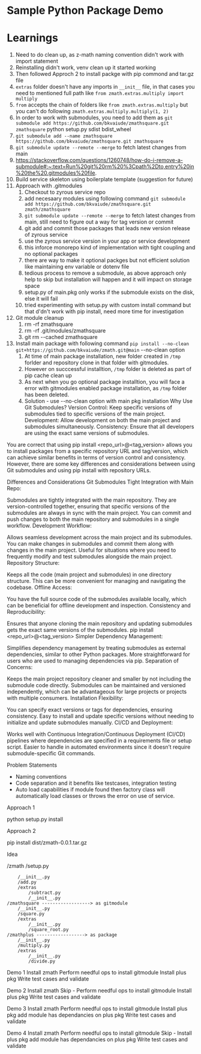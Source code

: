 # Sample Python Package Demo

# Learnings

1. Need to do clean up, as z-math naming convention didn't work with import statement
1. Reinstalling didn't work, venv clean up it started working
1. Then followed Approch 2 to install packge with pip commond and tar.gz file
1. `extras` folder doesn't have any imports in `__init__` file, in that cases you need to mentioned full path like `from zmath.extras.multiply import multiply`
1. `from` accepts the chain of folders like `from zmath.extras.multiply` but you can't do following `zmath.extras.multiply.multiply(1, 2)`
1. In order to work with submodules, you need to add them as `git submodule add https://github.com/bkvaiude/zmathsquare.git zmathsquare`
python setup.py sdist bdist_wheel
1. `git submodule add --name zmathsquare https://github.com/bkvaiude/zmathsquare.git zmathsquare`
1. `git submodule update --remote --merge` to fetch latest changes from main
1. https://stackoverflow.com/questions/1260748/how-do-i-remove-a-submodule#:~:text=Run%20git%20rm%20%3Cpath%2Dto,entry%20in%20the%20.gitmodules%20file.
1. Build service skeleton using boilerplate template (suggestion for future)
1. Approach with .gitmodules
    1. Checkout to zyrous service repo
    1. add necesaary modules using following command `git submodule add https://github.com/bkvaiude/zmathsquare.git zmath/zmathsquare`
    1. `git submodule update --remote --merge` to fetch latest changes from main, still need to figure out a way for tag version or commit
    1. git add and commit those packages that leads new version release of zyrous service
    1. use the zyrous service version in your app or service development
    1. this inforce monorepo kind of implementation with tight coupling and no optional packages
    1. there are way to make it optional packges but not efficient solution like maintaining env variable or dotenv file
    1. tedious process to remove a submodule, as above approach only help to skip but installation will happen and it will impact on storage space
    1. setup.py of main.pkg only works if the submodule exists on the disk, else it will fail
    1. tried experimenting with setup.py with custom install command but that d'dn't work with pip install, need more time for investigation
1. Git module cleanup
    1. rm -rf zmathsquare
    1. rm -rf .git/modules/zmathsquare
    1. git rm --cached zmathsquare
1. Install main package with following command `pip install --no-clean git+https://github.com/bkvaiude/zmath.git@main` --no-clean option
    1. At time of main package installation, new folder created in `/tmp` forlder and repository clone in that folder with gitmodules.
    1. However on succcessful installtion, `/tmp` folder is deleted as part of pip cache clean up
    1. As next when you go optional package installtion, you will face a error with gitmodules enabled package installation, as `/tmp` folder has been deleted.
    1. Solution - use --no-clean option with main pkg installation
Why Use Git Submodules?
Version Control: Keep specific versions of submodules tied to specific versions of the main project.
Development: Allow development on both the main project and submodules simultaneously.
Consistency: Ensure that all developers are using the exact same versions of submodules.

You are correct that using pip install <repo_url>@<tag_version> allows you to install packages from a specific repository URL and tag/version, which can achieve similar benefits in terms of version control and consistency. However, there are some key differences and considerations between using Git submodules and using pip install with repository URLs.

Differences and Considerations
Git Submodules
Tight Integration with Main Repo:

Submodules are tightly integrated with the main repository. They are version-controlled together, ensuring that specific versions of the submodules are always in sync with the main project.
You can commit and push changes to both the main repository and submodules in a single workflow.
Development Workflow:

Allows seamless development across the main project and its submodules. You can make changes in submodules and commit them along with changes in the main project.
Useful for situations where you need to frequently modify and test submodules alongside the main project.
Repository Structure:

Keeps all the code (main project and submodules) in one directory structure. This can be more convenient for managing and navigating the codebase.
Offline Access:

You have the full source code of the submodules available locally, which can be beneficial for offline development and inspection.
Consistency and Reproducibility:

Ensures that anyone cloning the main repository and updating submodules gets the exact same versions of the submodules.
pip install <repo_url>@<tag_version>
Simpler Dependency Management:

Simplifies dependency management by treating submodules as external dependencies, similar to other Python packages.
More straightforward for users who are used to managing dependencies via pip.
Separation of Concerns:

Keeps the main project repository cleaner and smaller by not including the submodule code directly.
Submodules can be maintained and versioned independently, which can be advantageous for large projects or projects with multiple consumers.
Installation Flexibility:

You can specify exact versions or tags for dependencies, ensuring consistency.
Easy to install and update specific versions without needing to initialize and update submodules manually.
CI/CD and Deployment:

Works well with Continuous Integration/Continuous Deployment (CI/CD) pipelines where dependencies are specified in a requirements file or setup script.
Easier to handle in automated environments since it doesn’t require submodule-specific Git commands.

Problem Statements

- Naming conventions
- Code separation and it benefits like testcases, integration testing
- Auto load capabilities if module found then factory class will automatically load classes or throws the error on use of service.

Approach 1

python setup.py install

Approach 2

pip install dist/zmath-0.0.1.tar.gz


Idea

/zmath
    /setup.py
  
        /__init__.py
        /add.py
        /extras
            /subtract.py
            /__init__.py
    /zmathsquare ------------------> as gitmodule
        /__init__.py
        /square.py
        /extras
            /__init__.py
            /square_root.py
    /zmathplus ------------------> as package
        /__init__.py
        /multiply.py 
        /extras
            /__init__.py
            /divide.py

Demo 1
Install zmath 
Perform needful ops to install gitmodule
Install plus pkg 
Write test cases and validate

Demo 2
Install zmath 
Skip - Perform needful ops to install gitmodule
Install plus pkg 
Write test cases and validate

Demo 3
Install zmath 
Perform needful ops to install gitmodule
Install plus pkg 
add module has dependancies on plus pkg
Write test cases and validate

Demo 4
Install zmath 
Perform needful ops to install gitmodule
Skip - Install plus pkg 
add module has dependancies on plus pkg
Write test cases and validate